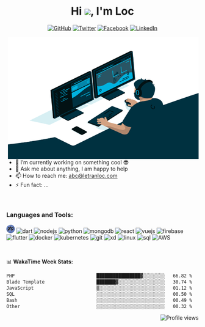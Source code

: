 <h1 align="center">Hi <img src="https://media.giphy.com/media/hvRJCLFzcasrR4ia7z/giphy.gif" width="32px">, I'm Loc</h1>
<p align="center">
	<a href="https://github.com/letranloc"><img src="https://img.shields.io/github/followers/letranloc.svg?label=GitHub&style=social" alt="GitHub"></a>
	<a href="https://twitter.com/letranloc"><img src="https://img.shields.io/twitter/follow/letranloc?label=Twitter&style=social" alt="Twitter"></a>
	<a href="https://facebook.com/letranloc"><img src="https://img.shields.io/badge/Facebook-215-white?logo=facebook&style=social" alt="Facebook"></a>
	<a href="https://www.linkedin.com/in/letranloc"><img src="https://img.shields.io/badge/LinkedIn--_.svg?style=social&logo=linkedin" alt="LinkedIn"></a>
</p>

<img align="right" alt="GIF" src="https://github.com/letranloc/letranloc/blob/master/code.gif?raw=true" width="500" height="320" />

- 🔭 I’m currently working on something cool 😎
- 💬 Ask me about anything, I am happy to help
- 📫 How to reach me: abc@letranloc.com
- ⚡ Fun fact: ...

<br />

### Languages and Tools:
<p align="left">
  <img src="https://raw.githubusercontent.com/php/web-php/master/images/logos/new-php-logo.png" alt="php" width="22" height="22"/>
  <img src="https://www.vectorlogo.zone/logos/dartlang/dartlang-icon.svg" alt="dart" width="22" height="22"/>
  <img src="https://nodejs.org/static/images/favicons/favicon-32x32.png" alt="nodejs" width="22" height="22"/>
  <img src="https://www.python.org/static/apple-touch-icon-72x72-precomposed.png" alt="python" width="22" height="22"/>
  <img src="https://www.clipartmax.com/png/middle/114-1147615_mongodb-leaf-open-source-nosql-database-startups-mongodb-logo.png" alt="mongodb" width="22" height="22"/>
  <img src="https://www.vhv.rs/dpng/d/22-221315_react-native-logo-hd-png-download.png" alt="react" width="22" height="22"/>
  <img src="https://e7.pngegg.com/pngimages/789/586/png-clipart-gray-and-green-v-vue-js-logo-icons-logos-emojis-tech-companies-thumbnail.png" alt="vuejs" width="22" height="22"/>
  <img src="https://www.vectorlogo.zone/logos/firebase/firebase-icon.svg" alt="firebase" width="22" height="22"/>
  <img src="https://www.vectorlogo.zone/logos/flutterio/flutterio-icon.svg" alt="flutter" width="22" height="22"/>
  <img src="https://www.docker.com/wp-content/uploads/2022/03/Moby-logo.png" alt="docker" width="22" height="22"/>
  <img src="https://kubernetes.io/images/kubernetes-192x192.png" alt="kubernetes" width="22" height="22"/>
  <img src="https://www.vectorlogo.zone/logos/git-scm/git-scm-icon.svg" alt="git" width="22" height="22"/>
  <img src="https://www.adobe.com/content/dam/cc/us/en/creative-cloud/xd.svg" alt="xd" width="22" height="22"/>
  <img src="https://cdn.imgbin.com/19/6/5/imgbin-linux-distribution-linux-kernel-tux-linux-3Bspqn5TvxZFThqGjMg0kujry.jpg" alt="linux" width="22" height="22"/>
  <img src="https://www.clipartmax.com/png/middle/243-2432711_azure-sql-database-icon.png" alt="sql" width="22" height="22"/>
  <img src="https://upload.wikimedia.org/wikipedia/commons/thumb/5/5c/AWS_Simple_Icons_AWS_Cloud.svg/1024px-AWS_Simple_Icons_AWS_Cloud.svg.png" alt="AWS" width="22" height="22"/>
</p>

<br />

📊 **WakaTime Week Stats:**
<!--START_SECTION:waka-->

```text
PHP                              ████████████████▓░░░░░░░░   66.82 %
Blade Template                   ███████▓░░░░░░░░░░░░░░░░░   30.74 %
JavaScript                       ▒░░░░░░░░░░░░░░░░░░░░░░░░   01.12 %
SQL                              ░░░░░░░░░░░░░░░░░░░░░░░░░   00.50 %
Bash                             ░░░░░░░░░░░░░░░░░░░░░░░░░   00.49 %
Other                            ░░░░░░░░░░░░░░░░░░░░░░░░░   00.32 %
```

<!--END_SECTION:waka-->
<p align="right">
  <img src="https://komarev.com/ghpvc/?username=letranloc&color=blue" alt="Profile views" />
</p>
